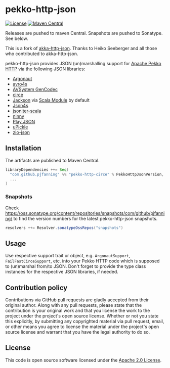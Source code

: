 # pekko-http-json #

[![License](http://img.shields.io/:license-apache-blue.svg)](http://www.apache.org/licenses/LICENSE-2.0.html)
[![Maven Central](https://img.shields.io/maven-central/v/com.github.pjfanning/pekko-http-circe_2.13)](https://search.maven.org/artifact/com.github.pjfanning/pekko-http-circe_2.13)
<!---
[![Scala Steward badge](https://img.shields.io/badge/Scala_Steward-helping-blue.svg?style=flat&logo=data:image/png;base64,iVBORw0KGgoAAAANSUhEUgAAAA4AAAAQCAMAAAARSr4IAAAAVFBMVEUAAACHjojlOy5NWlrKzcYRKjGFjIbp293YycuLa3pYY2LSqql4f3pCUFTgSjNodYRmcXUsPD/NTTbjRS+2jomhgnzNc223cGvZS0HaSD0XLjbaSjElhIr+AAAAAXRSTlMAQObYZgAAAHlJREFUCNdNyosOwyAIhWHAQS1Vt7a77/3fcxxdmv0xwmckutAR1nkm4ggbyEcg/wWmlGLDAA3oL50xi6fk5ffZ3E2E3QfZDCcCN2YtbEWZt+Drc6u6rlqv7Uk0LdKqqr5rk2UCRXOk0vmQKGfc94nOJyQjouF9H/wCc9gECEYfONoAAAAASUVORK5CYII=)](https://scala-steward.org)
-->

Releases are pushed to maven Central. Snapshots are pushed to Sonatype. See below.

This is a fork of [akka-http-json](https://github.com/hseeberger/akka-http-json). Thanks to Heiko Seeberger and all those who contributed to akka-http-json.

pekko-http-json provides JSON (un)marshalling support for [Apache Pekko HTTP](https://github.com/apache/incubator-pekko-http) via the following JSON libraries:
- [Argonaut](http://argonaut.io)
- [avro4s](https://github.com/sksamuel/avro4s)
- [AVSystem GenCodec](https://github.com/AVSystem/scala-commons/blob/master/docs/GenCodec.md)
- [circe](https://circe.github.io/circe/)
- [Jackson](https://github.com/FasterXML/jackson) via [Scala Module](https://github.com/FasterXML/jackson-module-scala) by default
- [Json4s](https://github.com/json4s/json4s)
- [jsoniter-scala](https://github.com/plokhotnyuk/jsoniter-scala)
- [ninny](https://nrktkt.github.io/ninny-json/USERGUIDE)
- [Play JSON](https://www.playframework.com/documentation/2.6.x/ScalaJson)
- [uPickle](https://github.com/lihaoyi/upickle-pprint)
- [zio-json](https://github.com/zio/zio-json)

## Installation

The artifacts are published to Maven Central.

``` scala
libraryDependencies ++= Seq(
  "com.github.pjfanning" %% "pekko-http-circe" % PekkoHttpJsonVersion,
  ...
)
```

### Snapshots

Check https://oss.sonatype.org/content/repositories/snapshots/com/github/pjfanning/ to find the version numbers for the latest pekko-http-json snapshots.

``` scala
resolvers ++= Resolver.sonatypeOssRepos("snapshots")
```

## Usage

Use respective support trait or object, e.g. `ArgonautSupport`, `FailFastCirceSupport`, etc. into your Pekko HTTP code which is supposed to (un)marshal from/to JSON. Don't forget to provide the type class instances for the respective JSON libraries, if needed.

## Contribution policy ##

Contributions via GitHub pull requests are gladly accepted from their original author. Along with any pull requests, please state that the contribution is your original work and that you license the work to the project under the project's open source license. Whether or not you state this explicitly, by submitting any copyrighted material via pull request, email, or other means you agree to license the material under the project's open source license and warrant that you have the legal authority to do so.

## License ##

This code is open source software licensed under the [Apache 2.0 License](http://www.apache.org/licenses/LICENSE-2.0.html).
